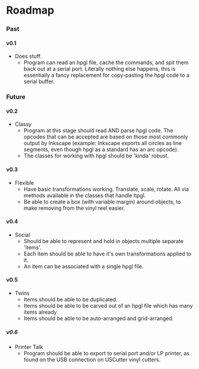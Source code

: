 # Roadmap
<!-- Where we're going, we don't need 5-eyes. -->

### Past

#### v0.1

* Does stuff.
	* Program can read an hpgl file, cache the commands, and spit them back out at a serial port. Literally nothing else happens, this is essentially a fancy replacement for copy-pasting the hpgl code to a serial buffer.

### Future

#### v0.2

* Classy
	* Program at this stage should read AND parse hpgl code. The opcodes that can be accepted are based on those most commonly output by Inkscape (example: Inkscape exports all circles as line segments, even though hpgl as a standard has an arc opcode).
	* The classes for working with hpgl should be 'kinda' robust.

#### v0.3

* Flexible
	* Have basic transformations working. Translate, scale, rotate. All via methods available in the classes that handle hpgl.
	* Be able to create a box (with variable margin) around objects, to make removing from the vinyl reel easier.

#### v0.4

* Social
	* Should be able to represent and hold in objects multiple separate 'items'.
	* Each item should be able to have it's own transformations applied to it.
	* An item can be associated with a single hpgl file.

#### v0.5

* Twins
	* Items should be able to be duplicated.
	* Items should be able to be carved out of an hpgl file which has many items already.
	* Items should be able to be auto-arranged and grid-arranged.

##### v0.6

* Printer Talk
	* Program should be able to export to serial port and/or LP printer, as found on the USB connection on USCutter vinyl cutters.



<br><br><br><br>




